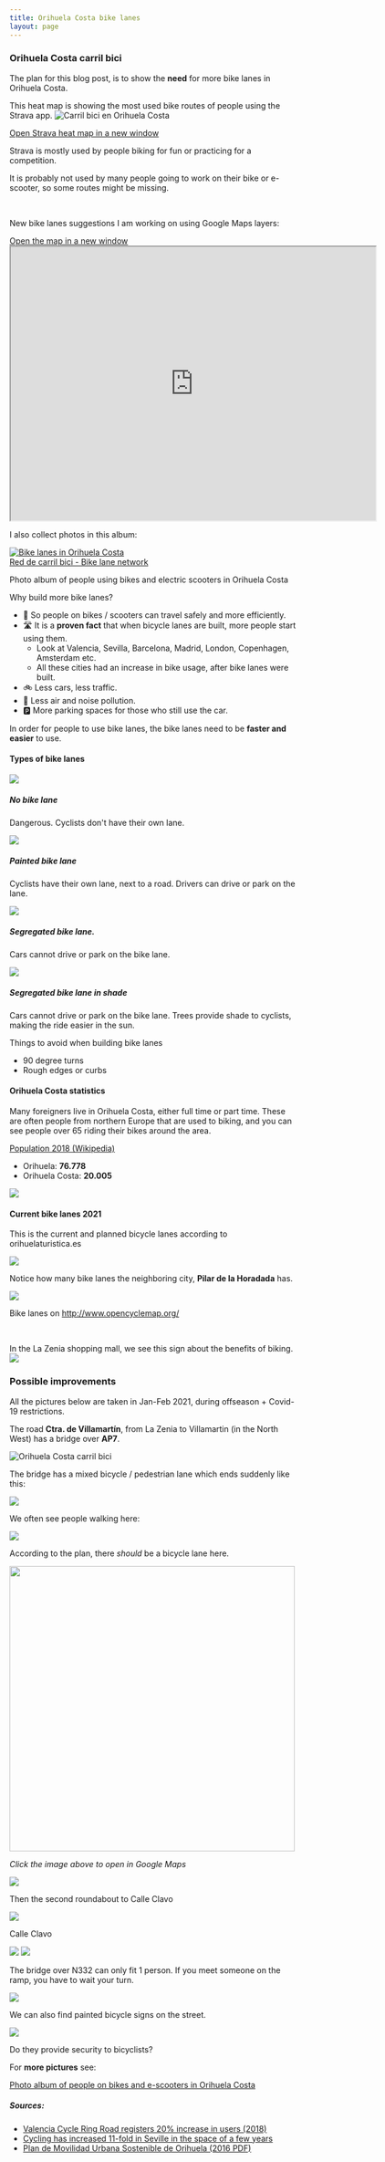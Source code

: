 ```yaml
---
title: Orihuela Costa bike lanes
layout: page
---
```


### Orihuela Costa carril bici

The plan for this blog post, is to show the **need** for more bike lanes in Orihuela Costa.

This heat map is showing the most used bike routes of people using the Strava app.
<img class="img-fluid" src="/assets/orihuela/strava1.png" alt="Carril bici en Orihuela Costa">

<a target="_blank" href="https://www.strava.com/heatmap#14.76/-0.72628/37.93829/bluered/ride">
Open Strava heat map in a new window
</a>

Strava is mostly used by people biking for fun or practicing for a competition.

It is probably not used by many people going to work on their bike or e-scooter, so some routes might be missing.

<br>

New bike lanes suggestions I am working on using Google Maps layers:

<a target="_blank" href="https://www.google.com/maps/d/u/0/viewer?mid=1gfD2x3qBF_cIC6GDgHPWm5ZcJKOYYoeh&ll=37.93211364094911%2C-0.7370027499999998&z=14">
Open the map in a new window
</a>

<iframe src="https://www.google.com/maps/d/u/0/embed?mid=1gfD2x3qBF_cIC6GDgHPWm5ZcJKOYYoeh" width="640" height="480"></iframe>

<p class="mt-3">
  I also collect photos in this album:
</p>

<div class="card my-4" style="max-width: 640px;">
  <a href="https://photos.app.goo.gl/HG58UKDLRJmYrqXt6" target="_blank">
    <img class="card-img-top" src="/assets/bikes.png" alt="Bike lanes in Orihuela Costa">
  </a>
  <div class="card-body">
    <a href="https://photos.app.goo.gl/HG58UKDLRJmYrqXt6" target="_blank">Red de carril bici - Bike lane network</a>
    <p class="mt-4">Photo album of people using bikes and electric scooters in Orihuela Costa</p>
  </div>
</div>

Why build more bike lanes?
- 🛴 So people on bikes / scooters can travel safely and more efficiently.
- 🛣️ It is a **proven fact** that when bicycle lanes are built, more people start using them.
   - Look at Valencia, Sevilla, Barcelona, Madrid, London, Copenhagen, Amsterdam etc.
   - All these cities had an increase in bike usage, after bike lanes were built.
- 🚲 Less cars, less traffic.
- 🌳 Less air and noise pollution.
- 🅿️ More parking spaces for those who still use the car.

In order for people to use bike lanes, the bike lanes need to be **faster and easier** to use.

#### Types of bike lanes


<div class="card-group">
  <div class="card my-4" style="idth:200px">
    <img src="/assets/orihuela/nobikelane.png" class="img-fluid" />
    <div class="card-body">
      <h5>
        No bike lane
      </h5>
      <p class="card-text">
        Dangerous. Cyclists don't have their own lane.
      </p>
    </div>
  </div>

  <div class="card my-4" style="wdth:200px">
    <img src="/assets/orihuela/paintedlane.png" class="img-fluid" />
    <div class="card-body">
      <h5>
        Painted bike lane
      </h5>
      <p class="card-text">
        Cyclists have their own lane, next to a road. Drivers can drive or park on the lane.
      </p>
    </div>
  </div>

  <div class="card my-4" style="with:200px">
    <img src="/assets/orihuela/segregatedbikelane.png" class="img-fluid" />
    <div class="card-body">
      <h5>
        Segregated bike lane.
      </h5>
      <p class="card-text">
        Cars cannot drive or park on the bike lane.
      </p>
    </div>
  </div>

  <div class="card my-4" style="widh:200px">
    <img src="/assets/orihuela/bikelaneshade.png" class="img-fluid" />
    <div class="card-body">
      <h5>
        Segregated bike lane in shade
      </h5>
      <p class="card-text">
        Cars cannot drive or park on the bike lane.
        Trees provide shade to cyclists, making the ride easier in the sun.
      </p>
    </div>
  </div>
</div>

Things to avoid when building bike lanes
- 90 degree turns
- Rough edges or curbs

#### Orihuela Costa statistics
Many foreigners live in Orihuela Costa, either full time or part time.
These are often people from northern Europe that are used to biking, and you can see people over 65 riding their bikes around the area.


<a href="https://es.wikipedia.org/wiki/Orihuela_Costa" target="_blank">Population 2018 (Wikipedia)</a>
- Orihuela: **76.778**
- Orihuela Costa: **20.005**

<img src="/assets/orihuela/ocnumbers.png" class="img-fluid" />

#### Current bike lanes 2021
This is the current and planned bicycle lanes according to orihuelaturistica.es

<a target="_blank" href="https://www.orihuelaturistica.es/orihuela/uploaded/Carril%20bici%20Orihuela%20costa.pdf">
  <img src="/assets/orihuela/planned.png" class="img-fluid" />
</a>

<br>

Notice how many bike lanes the neighboring city, **Pilar de la Horadada** has.

<a target="_blank" href="http://www.opencyclemap.org/?zoom=14&lat=37.91824&lon=-0.72141&layers=B0000">
  <img src="/assets/orihuela/opencycle.png" class="img-fluid" />
</a>

Bike lanes on
<a href="http://www.opencyclemap.org/" target="_blank">http://www.opencyclemap.org/</a>

<br>


In the La Zenia shopping mall, we see this sign about the benefits of biking.
<img src="/assets/orihuela/benefits.png" class="img-fluid"/>


### Possible improvements

All the pictures below are taken in Jan-Feb 2021, during offseason + Covid-19 restrictions.

The road **Ctra. de Villamartín**, from La Zenia to Villamartin (in the North West) has a bridge over **AP7**.

<img src="/assets/orihuela/bridge-ap7.png" class="img-fluid" alt="Orihuela Costa carril bici" />

The bridge has a mixed bicycle / pedestrian lane which ends suddenly like this:

<img src="/assets/orihuela/villamartin1.png" class="img-fluid" />

We often see people walking here:

<img src="/assets/orihuela/villamartin2.png" class="img-fluid" />


According to the plan, there _should_ be a bicycle lane here.

<a target="_blank" href="https://www.google.com/maps/place/Calle+Clavo,+1-4,+03189+Orihuela,+Alicante/@37.9299735,-0.7434532,168m/data=!3m1!1e3!4m5!3m4!1s0xd6307d4804e38d3:0xcfdf2da8cb6498b4!8m2!3d37.9362153!4d-0.7486355?hl=en">
  <img src="/assets/orihuela/round.png" class="img-fluid" width="500" />
</a>

_Click the image above to open in Google Maps_

<img src="/assets/orihuela/villamartin3.png" class="img-fluid" />

Then the second roundabout to Calle Clavo

<img src="/assets/orihuela/villamartin4.png" class="img-fluid" />

Calle Clavo

<img src="/assets/orihuela/clavo1.png" class="img-fluid" />
<img src="/assets/orihuela/clavo2.png" class="img-fluid" />


The bridge over N332 can only fit 1 person.
If you meet someone on the ramp, you have to wait your turn.

<img src="/assets/orihuela/bridge-n332.png" class="img-fluid" />

We can also find painted bicycle signs on the street.

<img src="/assets/orihuela/paint.png" class="img-fluid" />

Do they provide security to bicyclists?

For **more pictures** see:

<a href="https://photos.app.goo.gl/HG58UKDLRJmYrqXt6" target="_blank">Photo album of people on bikes and e-scooters in Orihuela Costa</a>

##### Sources:
- <a target="_blank" href="http://www.onyour.bike/2018/04/valencia-cycle-ring-road-registers-20.html">Valencia Cycle Ring Road registers 20% increase in users (2018)</a>
- <a target="_blank" href="https://www.theguardian.com/cities/2015/jan/28/seville-cycling-capital-southern-europe-bike-lanes">Cycling has increased 11-fold in Seville in the space of a few years</a>
- <a target="_blank" href="http://www.orihuela.es/wp-content/uploads/2016/12/plan_movilidad_sostenible.pdf">Plan de Movilidad Urbana Sostenible de Orihuela (2016 PDF)</a>
